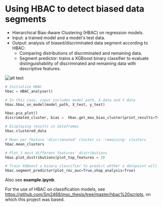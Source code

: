 # Using HBAC to detect biased data segments
- Hierarchical Bias-Aware Clustering (HBAC) on regression models.
- Input: a trained model and a model's test data.
- Output: analysis of biased/discriminated data segment according to HBAC:
  - Comparing distributions of discriminated and remaining data.
  - Segment predictor: trains a XGBoost binary classifier to evaluate distinguishability of discriminated and remaining data with descriptive features. 
  
![alt text](https://github.com/honkert/hbac_error_detection/github_workflow.drawio.png?raw=true)

```python
# Initialize HBAC 
hbac = HBAC_analyser()

# In this case, input includes model path, X data and Y data
hbac.hbac_on_model(model_path, X_test, y_test) 

hbac.pca_plot()
discrimated_cluster, bias =  hbac.get_max_bias_cluster(print_results=True)

# Displaying results in dataframes
hbac.clustered_data

# Mean per feature 'discrimnated' cluster vs 'remaining' clusters
hbac.mean_clusters

# Plot 3 most different features' distributions
hbac.plot_distributions(plot_top_features = 3)

# Train XGBoost a binary classifier to predict whther a datapoint will be discrimnated or not, without using error as feature.
hbac.segment_predictor(plot_roc_auc=True,shap_analysis=True)
```

Also see **example.ipynb**.

For the use of HBAC on classification models, see https://github.com/Sm2468/msc_thesis/tree/master/hbac%20scripts, on which this project was based.
